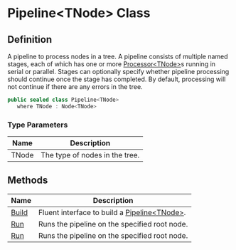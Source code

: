 # Pipeline&lt;TNode&gt; Class
## Definition

A pipeline to process nodes in a tree. A pipeline consists of multiple named stages, each of which has one or more [Processor&lt;TNode&gt;](MrKWatkins.Ast.Processing.Processor-1.md)s running in serial or parallel. Stages can optionally specify whether pipeline processing should continue once the stage has completed. By default, processing will not continue if there are any errors in the tree.

```c#
public sealed class Pipeline<TNode>
   where TNode : Node<TNode>
```

### Type Parameters

| Name | Description |
| ---- | ----------- |
| TNode | The type of nodes in the tree. |

## Methods

| Name | Description |
| ---- | ----------- |
| [Build](MrKWatkins.Ast.Processing.Pipeline-1.Build.md) | Fluent interface to build a [Pipeline&lt;TNode&gt;](MrKWatkins.Ast.Processing.Pipeline-1.md). |
| [Run](MrKWatkins.Ast.Processing.Pipeline-1.Run.md#mrkwatkins-ast-processing-pipeline-1-run(-0)) | Runs the pipeline on the specified root node. |
| [Run](MrKWatkins.Ast.Processing.Pipeline-1.Run.md#mrkwatkins-ast-processing-pipeline-1-run(-0-system-string@)) | Runs the pipeline on the specified root node. |

